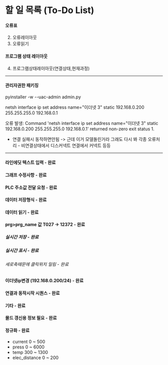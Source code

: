 # 할 일 목록 (To-Do List)

#### 오류표
2. 오류레이아웃
3. 오류읽기


#### 프로그램 상태 레이아웃
4. 프로그램상태레이아웃(연결상태,현재과정)


***  

#### 관리자권한 패키징
pyinstaller -w --uac-admin admin.py

netsh interface ip set address name="이더넷 3" static 192.168.0.200 255.255.255.0 192.168.0.1

오류 발생: Command 'netsh interface ip set address name="이더넷 3" static 192.168.0.200 255.255.255.0 192.168.0.1' returned non-zero exit status 1.

- 연결 실패시 동작하면안됨 -> 근데 이거 모델돌린거라 그래도 다시 봐
각종 오류처리 - 비연결상태에서 디스커넥트 연결에서 커넥트 등등

***  
#### 라인에딧 텍스트 입력 - 완료
#### 그래프 수정사항 - 완료
#### PLC 주소값 전달 요청 - 완료
#### 데이터 저장형식 - 완료
#### 데이터 읽기 - 완료
#### prg>prg_name 값 T027 -> 12372 - 완료
##### 실시간 저장 - 완료
##### 실시간 표시 - 완료
###### 세로축때문에 클릭위치 밀림 - 완료
#### 이더넷ip변경 (192.168.0.200/24) - 완료
#### 연결과 동작시작 시퀀스 - 완료
#### 기타 - 완료
#### 몰드 갱신용 정보 필요 - 완료
#### 정규화 - 완료
- current 0 ~ 500
- press 0 ~ 6000
- temp 300 ~ 1300
- elec_distance 0 ~ 200